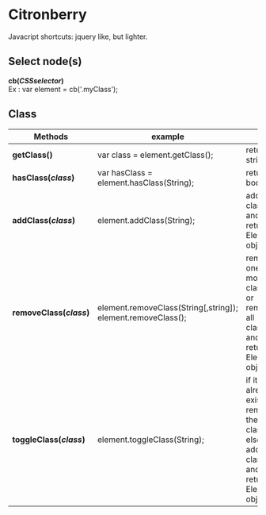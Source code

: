# Citronberry

Javacript shortcuts: jquery like, but lighter.


## Select node(s)
**cb(*CSSselector*)**<br/>
Ex : var element = cb('.myClass');


## Class

| Methods                    | example                                        |                                                 |
| -------------------------- |------------------------------------------------| ------------------------------------------------|
|**getClass()**              | var class = element.getClass();                | return a string |
| **hasClass(*class*)**      | var hasClass = element.hasClass(String);             | return a boolean   |
| **addClass(*class*)**      | element.addClass(String);                | add a class and return Element object  |
| **removeClass(*class*)**   | element.removeClass(String[,string]); <br/>element.removeClass(); | remove one or more classes <br/>or remove all classes<br/> and return Element object |
| **toggleClass(*class*)**      | element.toggleClass(String);                | if it already exists, remove the class, else, add the class and return Element object   |


